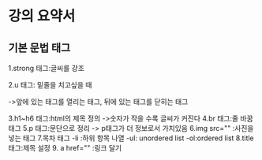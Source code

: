
<h1>강의 요약서</h1>
<h2>기본 문법 태그</h2>

1.strong 태그:글씨를 강조

2.u 태그: 밑줄을 치고싶을 때

->앞에 있는 태그를 열리는 태그, 뒤에 있는 태그를 닫히는 태그

3.h1~h6 태그:html의 제목 정의
->숫자가 작을 수록 글씨가 커진다
4.br 태그:줄 바꿈 태그
5.p 태그:문단으로 정리
-> p태그가 더 정보로서 가치있음
6.img src="" :사진을 넣는 태그
7.목차 태그
 -li :하위 항목 나열
 -ul: unordered list
 -ol:ordered list
 8.title 태그:제목 설정
9. a href="" :링크 달기 
